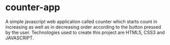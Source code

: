 # counter-app
A simple javascript web application called counter which starts count in increasing as well as in decreasing order according to the button pressed by the user. Technologies used to create this project are HTML5, CSS3 and JAVASCRIPT.
